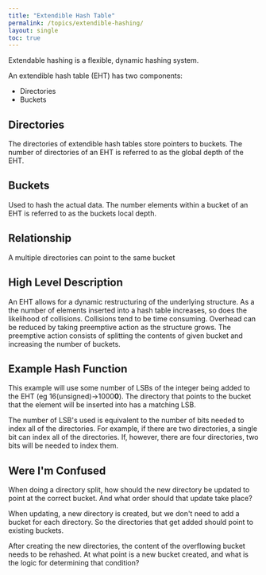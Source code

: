 ```yaml
---
title: "Extendible Hash Table"
permalink: /topics/extendible-hashing/
layout: single
toc: true
---
```

Extendable hashing is a flexible, dynamic hashing system.

An extendible hash table (EHT) has two components:
- Directories
- Buckets

## Directories
The directories of extendible hash tables store pointers to buckets. The number of directories of an EHT is referred to as the global depth of the EHT.

## Buckets
Used to hash the actual data. The number elements within a bucket of an EHT is referred to as the buckets local depth.

## Relationship
A multiple directories can point to the same bucket

## High Level Description
An EHT allows for a dynamic restructuring of the underlying structure. As a the number of elements inserted into a hash table increases, so does the likelihood of collisions. Collisions tend to be time consuming. Overhead can be reduced by taking preemptive action as the structure grows. The preemptive action consists of splitting the contents of given bucket and increasing the number of buckets.

## Example Hash Function
This example will use some number of LSBs of the integer being added to the EHT (eg 16(unsigned)->1000**0**). The directory that points to the bucket that the element will be inserted into has a matching LSB. 

The number of LSB's used is equivalent to the number of bits needed to index all of the directories. For example, if there are two directories, a single bit can index all of the directories. If, however, there are four directories, two bits will be needed to index them. 

## Were I'm Confused
When doing a directory split, how should the new directory be updated to point at the correct bucket. And what order should that update take place? 

When updating, a new directory is created, but we don't need to add a bucket for each directory. So the directories that get added should point to existing buckets.

After creating the new directories, the content of the overflowing bucket needs to be rehashed. At what point is a new bucket created, and what is the logic for determining that condition?
